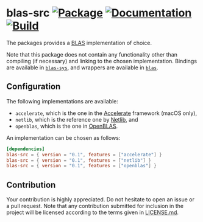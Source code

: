 # blas-src [![Package][package-img]][package-url] [![Documentation][documentation-img]][documentation-url] [![Build][build-img]][build-url]

The packages provides a [BLAS] implementation of choice.

Note that this package does not contain any functionality other than compiling
(if necessary) and linking to the chosen implementation. Bindings are available
in [`blas-sys`][crate-blas-sys], and wrappers are available in
[`blas`][crate-blas].

## Configuration

The following implementations are available:

* `accelerate`, which is the one in the [Accelerate] framework (macOS only),
* `netlib`, which is the reference one by [Netlib], and
* `openblas`, which is the one in [OpenBLAS].

An implementation can be chosen as follows:

```toml
[dependencies]
blas-src = { version = "0.1", features = ["accelerate"] }
blas-src = { version = "0.1", features = ["netlib"] }
blas-src = { version = "0.1", features = ["openblas"] }
```

## Contribution

Your contribution is highly appreciated. Do not hesitate to open an issue or a
pull request. Note that any contribution submitted for inclusion in the project
will be licensed according to the terms given in [LICENSE.md](LICENSE.md).

[blas]: https://en.wikipedia.org/wiki/Basic_Linear_Algebra_Subprograms
[crate-blas-sys]: https://crates.io/crates/blas-sys
[crate-blas]: https://crates.io/crates/blas

[accelerate]: https://developer.apple.com/reference/accelerate
[netlib]: http://www.netlib.org/
[openblas]: http://www.openblas.net/

[build-img]: https://travis-ci.org/stainless-steel/blas-src.svg?branch=master
[build-url]: https://travis-ci.org/stainless-steel/blas-src
[documentation-img]: https://docs.rs/blas-src/badge.svg
[documentation-url]: https://docs.rs/blas-src
[package-img]: https://img.shields.io/crates/v/blas-src.svg
[package-url]: https://crates.io/crates/blas-src

